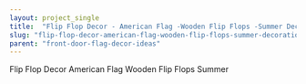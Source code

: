 ```yaml
---
layout: project_single
title:  "Flip Flop Decor - American Flag -Wooden Flip Flops -Summer Decorations-Summer Wreath - Beach Decor - 4th of July-Front Door Wreath-Patriotic"
slug: "flip-flop-decor-american-flag-wooden-flip-flops-summer-decorations-summer-wreath-beach-decor"
parent: "front-door-flag-decor-ideas"
---
```

Flip Flop Decor American Flag Wooden Flip Flops Summer